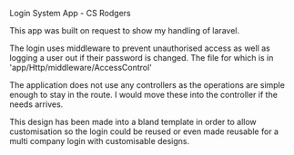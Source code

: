 Login System App - CS Rodgers

This app was built on request to show my handling of laravel.
 
 The login uses middleware to prevent unauthorised access as well as logging a user out if their password is changed. The file for which is in 'app/Http/middleware/AccessControl'
 
 The application does not use any controllers as the operations are simple enough to stay in the route. I would move these into the controller if the needs arrives.
 
This design has been made into a bland template in order to allow customisation so the login could be reused or even made reusable for a multi company login with customisable designs. 
